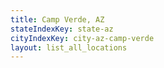 ```yaml
---
title: Camp Verde, AZ
stateIndexKey: state-az
cityIndexKey: city-az-camp-verde
layout: list_all_locations
---
```

